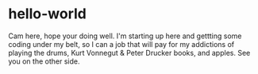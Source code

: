 # hello-world
Cam here, hope your doing well. I'm starting up here and gettting some coding under my belt, so I can a job that will pay for my addictions of playing the drums, Kurt Vonnegut & Peter Drucker books, and apples.
See you on the other side.
